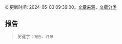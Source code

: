:alarm_clock: 更新时间: 2024-05-03 09:36:00。[文章来源](/README.md)、[文章分类](/TAGS.md)

## 报告


> 关键字：`报告`、`月报`



